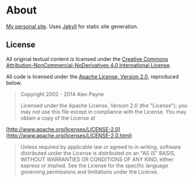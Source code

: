 # About

[My personal site](https://al3x.net/). Uses [Jekyll](https://github.com/jekyll/jekyll) for static site generation.

## License

All original textual content is licensed under the [Creative Commons Attribution-NonCommercial-NoDerivatives 4.0 International License](http://creativecommons.org/licenses/by-nc-nd/4.0/).

All code is licensed under the [Apache License, Version 2.0](https://www.apache.org/licenses/LICENSE-2.0.html), reproduced below.

> Copyright 2002 - 2014 Alex Payne
>
> Licensed under the Apache License, Version 2.0 (the "License");
> you may not use this file except in compliance with the License.
> You may obtain a copy of the License at

[http://www.apache.org/licenses/LICENSE-2.0](http://www.apache.org/licenses/LICENSE-2.0.html)

> Unless required by applicable law or agreed to in writing, software
> distributed under the License is distributed on an "AS IS" BASIS,
> WITHOUT WARRANTIES OR CONDITIONS OF ANY KIND, either express or implied.
> See the License for the specific language governing permissions and
> limitations under the License.
